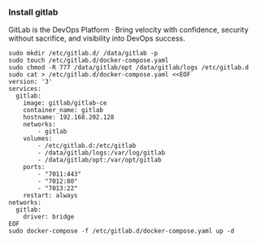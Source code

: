 ### Install gitlab

GitLab is the DevOps Platform · Bring velocity with confidence, security without sacrifice, and visibility into DevOps success.

```shell
sudo mkdir /etc/gitlab.d/ /data/gitlab -p
sudo touch /etc/gitlab.d/docker-compose.yaml
sudo chmod -R 777 /data/gitlab/opt /data/gitlab/logs /etc/gitlab.d
sudo cat > /etc/gitlab.d/docker-compose.yaml <<EOF
version: '3'
services:
  gitlab:
    image: gitlab/gitlab-ce
    container_name: gitlab
    hostname: 192.168.202.128
    networks:
        - gitlab
    volumes:
        - /etc/gitlab.d:/etc/gitlab
        - /data/gitlab/logs:/var/log/gitlab
        - /data/gitlab/opt:/var/opt/gitlab
    ports:
        - "7011:443"
        - "7012:80"
        - "7013:22"
    restart: always
networks:
  gitlab:
    driver: bridge
EOF
sudo docker-compose -f /etc/gitlab.d/docker-compose.yaml up -d
```

